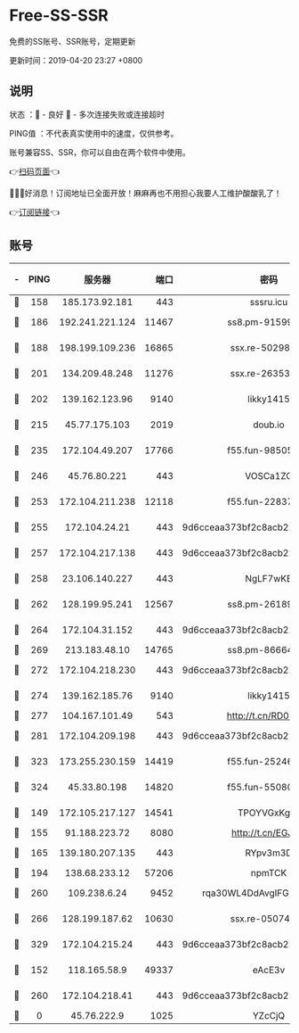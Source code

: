 # Free-SS-SSR

免费的SS账号、SSR账号，定期更新

更新时间：2019-04-20 23:27 +0800

## 说明

状态     ：🙂 - 良好 🙁 - 多次连接失败或连接超时

PING值   ：不代表真实使用中的速度，仅供参考。

账号兼容SS、SSR，你可以自由在两个软件中使用。

👉[扫码页面](https://liesauer.github.io/Free-SS-SSR/)👈

🎉🎉🎉好消息！订阅地址已全面开放！麻麻再也不用担心我要人工维护酸酸乳了！

👉[订阅链接](https://www.liesauer.net/yogurt/subscribe?ACCESS_TOKEN=DAYxR3mMaZAsaqUb)👈

## 账号

|-|PING|服务器|端口|密码|加密方式|区域|
|:----:|:----:|:-----:|-----:|:----:|:----:|:----:|
|🙂|158|185.173.92.181|443|sssru.icu|rc4-md5|RU|
|🙂|186|192.241.221.124|11467|ss8.pm-91599919|aes-256-cfb|US|
|🙂|188|198.199.109.236|16865|ssx.re-50298723|aes-256-cfb|US|
|🙂|201|134.209.48.248|11276|ssx.re-26353415|aes-256-cfb|US|
|🙂|202|139.162.123.96|9140|likky1415|aes-256-cfb|JP|
|🙂|215|45.77.175.103|2019|doub.io|aes-128-ctr|SG|
|🙂|235|172.104.49.207|17766|f55.fun-98505855|aes-256-cfb|SG|
|🙂|246|45.76.80.221|443|VOSCa1ZG|aes-256-cfb|DE|
|🙂|253|172.104.211.238|12118|f55.fun-22837122|aes-256-cfb|US|
|🙂|255|172.104.24.21|443|9d6cceaa373bf2c8acb22e60b6a58be6|aes-256-cfb|US|
|🙂|257|172.104.217.138|443|9d6cceaa373bf2c8acb22e60b6a58be6|aes-256-cfb|US|
|🙂|258|23.106.140.227|443|NgLF7wKB|aes-256-cfb|US|
|🙂|262|128.199.95.241|12567|ss8.pm-26189593|aes-256-cfb|SG|
|🙂|264|172.104.31.152|443|9d6cceaa373bf2c8acb22e60b6a58be6|aes-256-cfb|US|
|🙂|269|213.183.48.10|14765|ss8.pm-86664853|rc4-md5|RU|
|🙂|272|172.104.218.230|443|9d6cceaa373bf2c8acb22e60b6a58be6|aes-256-cfb|US|
|🙂|274|139.162.185.76|9140|likky1415|aes-256-cfb|DE|
|🙂|277|104.167.101.49|543|http://t.cn/RD0D7sx|rc4-md5|CA|
|🙂|281|172.104.209.198|443|9d6cceaa373bf2c8acb22e60b6a58be6|aes-256-cfb|US|
|🙂|323|173.255.230.159|14419|f55.fun-25246230|aes-256-cfb|US|
|🙂|324|45.33.80.198|14820|f55.fun-55080399|aes-256-cfb|US|
|🙂|149|172.105.217.127|14541|TPOYVGxKglpi|aes-256-cfb|JP|
|🙂|155|91.188.223.72|8080|http://t.cn/EGJIyrl|rc4-md5|RU|
|🙂|165|139.180.207.135|443|RYpv3m3D|aes-256-cfb|JP|
|🙂|194|138.68.233.12|57206|npmTCK|rc4-md5|US|
|🙂|260|109.238.6.24|9452|rqa30WL4DdAvgIFG6Fs3znzTa|aes-256-cfb|FR|
|🙂|266|128.199.187.62|10630|ssx.re-05074974|aes-256-cfb|SG|
|🙂|329|172.104.215.24|443|9d6cceaa373bf2c8acb22e60b6a58be6|aes-256-cfb|US|
|🙁|152|118.165.58.9|49337|eAcE3v|chacha20-ietf|TW|
|🙁|260|172.104.218.41|443|9d6cceaa373bf2c8acb22e60b6a58be6|aes-256-cfb|US|
|🙁|0|45.76.222.9|1025|YZcCjQ|rc4-md5|JP|
